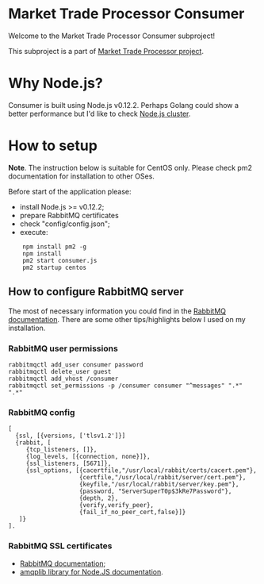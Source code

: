 # Market Trade Processor Consumer

Welcome to the Market Trade Processor Consumer subproject!

This subproject is a part of [Market Trade Processor project](https://github.com/abguy/trade-processor).

# Why Node.js?

Consumer is built using Node.js v0.12.2. Perhaps Golang could show a better performance but I'd like to check [Node.js cluster](https://nodejs.org/api/cluster.html). 

# How to setup

**Note**. The instruction below is suitable for CentOS only. Please check pm2 documentation for installation to other OSes.

Before start of the application please:
* install Node.js >= v0.12.2;
* prepare RabbitMQ certificates
* check "config/config.json";
* execute:

~~~
    npm install pm2 -g
    npm install
    pm2 start consumer.js
    pm2 startup centos
~~~

## How to configure RabbitMQ server

The most of necessary information you could find in the [RabbitMQ documentation](http://www.rabbitmq.com/install-rpm.html).
There are some other tips/highlights below I used on my installation.

### RabbitMQ user permissions

    rabbitmqctl add_user consumer password
    rabbitmqctl delete_user guest
    rabbitmqctl add_vhost /consumer
    rabbitmqctl set_permissions -p /consumer consumer "^messages" ".*" ".*"

### RabbitMQ config

~~~
[
  {ssl, [{versions, ['tlsv1.2']}]
  {rabbit, [
     {tcp_listeners, []},
     {log_levels, [{connection, none}]},
     {ssl_listeners, [5671]},
     {ssl_options, [{cacertfile,"/usr/local/rabbit/certs/cacert.pem"},
                    {certfile,"/usr/local/rabbit/server/cert.pem"},
                    {keyfile,"/usr/local/rabbit/server/key.pem"},
                    {password, "ServerSuperT0p$3kRe7Password"},
                    {depth, 2},
                    {verify,verify_peer},
                    {fail_if_no_peer_cert,false}]}
   ]}
].
~~~

### RabbitMQ SSL certificates

* [RabbitMQ documentation](http://www.rabbitmq.com/ssl.html);
* [amqplib library for Node.JS documentation](http://www.squaremobius.net/amqp.node/doc/ssl.html).
